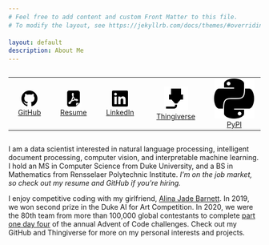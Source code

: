 ```yaml
---
# Feel free to add content and custom Front Matter to this file.
# To modify the layout, see https://jekyllrb.com/docs/themes/#overriding-theme-defaults

layout: default
description: About Me
---
```


<!-- This style tag isn't working... I think it's supposed to go in <head>, but Jekyll puts it in <body>. -->
<style type="text/css">
  table {
    border: none;
    display: inline-table;
  }

  td {
    border: none;
    text-align: center;
  }
</style>

<!-- Maybe this should be a flexbox instead? -->
<table>
  <tr>
    <td><a href="https://github.com/JEHoctor/"><img src="icons/icon-github.svg">GitHub</a></td>
    <td><a href="https://drive.google.com/file/d/1dtkw-Jbo9DwJQrXAMmUa1jVqRovOlD3d/view?usp=share_link"><img src="icons/icon-pdf.svg">Resume</a></td>
    <td><a href="https://www.linkedin.com/in/james-hoctor/"><img src="icons/icon-linkedin.svg">LinkedIn</a></td>
    <td><a href="https://www.thingiverse.com/jehoctor/designs/"><img src="icons/printer_d_nozzle_icon_135279.svg">Thingiverse</a></td>
    <td><a href="https://pypi.org/user/jehoctor/"><img src="icons/Python_icon_(black_and_white).svg">PyPI</a></td>
    <!-- <td><a href="blog">Blog</a></td> -->
  </tr>
</table>

I am a data scientist interested in natural language processing, intelligent document processing, computer vision, and
interpretable machine learning. I hold an MS in Computer Science from Duke University, and a BS in Mathematics from
Rensselaer Polytechnic Institute. *I'm on the job market, so check out my resume and GitHub if you're hiring.*

I enjoy competitive coding with my girlfriend, [Alina Jade Barnett](https://alinajadebarnett.github.io/). In 2019, we
won second prize in the Duke AI for Art Competition. In 2020, we were the 80th team from more than 100,000 global
contestants to complete [part one day four](https://adventofcode.com/2020/leaderboard/day/4) of the annual Advent of
Code challenges. Check out my GitHub and Thingiverse for more on my personal interests and projects.
